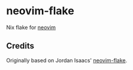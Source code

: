# neovim-flake

Nix flake for [neovim](https://neovim.io/)

## Credits

Originally based on Jordan Isaacs' [neovim-flake](https://github.com/jordanisaacs/neovim-flake).
